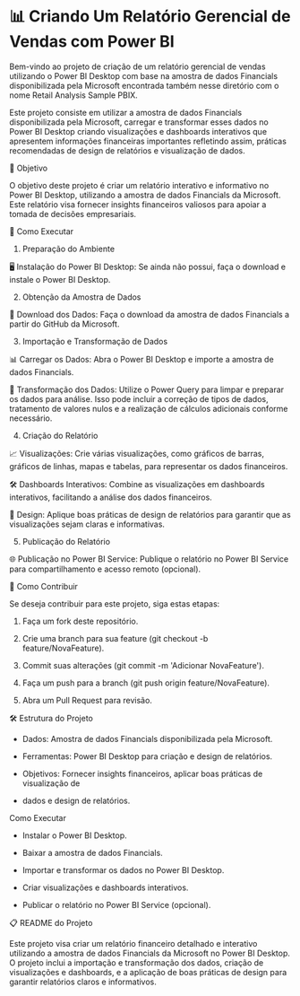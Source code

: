 # 📊 Criando Um Relatório Gerencial de Vendas com Power BI

Bem-vindo ao projeto de criação de um relatório gerencial de vendas utilizando o Power BI Desktop com base na amostra de dados Financials disponibilizada pela Microsoft encontrada também nesse diretório com o nome Retail Analysis Sample PBIX. 

Este projeto consiste em utilizar a amostra de dados Financials disponibilizada pela Microsoft, carregar e transformar esses dados no Power BI Desktop criando visualizações e dashboards interativos que apresentem informações financeiras importantes refletindo assim, práticas recomendadas de design de relatórios e visualização de dados.

🎯 Objetivo 

O objetivo deste projeto é criar um relatório interativo e informativo no Power BI Desktop, utilizando a amostra de dados Financials da Microsoft. Este relatório visa fornecer insights financeiros valiosos para apoiar a tomada de decisões empresariais.

📝 Como Executar

1. Preparação do Ambiente

🖥️ Instalação do Power BI Desktop: Se ainda não possui, faça o download e instale o 
Power BI Desktop.

2. Obtenção da Amostra de Dados

📁 Download dos Dados: Faça o download da amostra de dados Financials a partir do GitHub da Microsoft.

3. Importação e Transformação de Dados

📊 Carregar os Dados: Abra o Power BI Desktop e importe a amostra de dados Financials.

🧹 Transformação dos Dados: Utilize o Power Query para limpar e preparar os dados para análise. Isso pode incluir a correção de tipos de dados, tratamento de valores nulos e a realização de cálculos adicionais conforme necessário.

4. Criação do Relatório

📈 Visualizações: Crie várias visualizações, como gráficos de barras, gráficos de linhas, mapas e tabelas, para representar os dados financeiros.

🛠️ Dashboards Interativos: Combine as visualizações em dashboards interativos, facilitando a análise dos dados financeiros.

🎨 Design: Aplique boas práticas de design de relatórios para garantir que as visualizações sejam claras e informativas.

5. Publicação do Relatório

🌐 Publicação no Power BI Service: Publique o relatório no Power BI Service para compartilhamento e acesso remoto (opcional).

🤝 Como Contribuir

Se deseja contribuir para este projeto, siga estas etapas:

1. Faça um fork deste repositório.

2. Crie uma branch para sua feature (git checkout -b feature/NovaFeature).

3. Commit suas alterações (git commit -m 'Adicionar NovaFeature').

4. Faça um push para a branch (git push origin feature/NovaFeature).

5. Abra um Pull Request para revisão.

🛠️ Estrutura do Projeto

- Dados: Amostra de dados Financials disponibilizada pela Microsoft.

- Ferramentas: Power BI Desktop para criação e design de relatórios.

- Objetivos: Fornecer insights financeiros, aplicar boas práticas de visualização de

- dados e design de relatórios.

Como Executar

- Instalar o Power BI Desktop.

- Baixar a amostra de dados Financials.

- Importar e transformar os dados no Power BI Desktop.

- Criar visualizações e dashboards interativos.

- Publicar o relatório no Power BI Service (opcional).


📋 README do Projeto

Este projeto visa criar um relatório financeiro detalhado e interativo utilizando a amostra de dados Financials da Microsoft no Power BI Desktop. O projeto inclui a importação e transformação dos dados, criação de visualizações e dashboards, e a aplicação de boas práticas de design para garantir relatórios claros e informativos.
